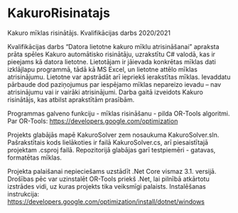 # KakuroRisinatajs
 Kakuro mīklas risinātājs. Kvalifikācijas darbs 2020/2021
 
 Kvalifikācijas darbs “Datora lietotne kakuro mīklu atrisināšanai” apraksta prāta spēles Kakuro
automātisko risinātāju, uzrakstītu C# valodā, kas ir pieejams kā datora lietotne. Lietotājam ir
jāievada konkrētas mīklas dati izklājlapu programmā, tādā kā MS Excel, un lietotne attēlo mīklas
atrisinājumu. Lietotne var apstrādāt arī iepriekš ierakstītas mīklas. Ievaddatu pārbaude dod
paziņojumus par iespējamo mīklas nepareizo ievadu – nav atrisinājumu vai ir vairāki
atrisinājumi. Darba gaitā izveidots Kakuro risinātājs, kas atbilst aprakstītām prasībām.

Programmas galveno funkciju - mīklas risināšanu - pilda OR-Tools algoritmi. Par OR-Tools: https://developers.google.com/optimization

Projekts glabājās mapē KakuroSolver zem nosaukuma KakuroSolver.sln. Pašrakstītais kods lielākoties ir failā KakuroSolver.cs, arī piesaistītajā projektam .csproj failā. Repozitorijā glabājas garī testpiemēri - gatavas, formatētas mīklas.

Projekta palaišanai nepieciešams uzstādīt .Net Core vismaz 3.1. versijā. Drošības pēc var uzinstalēt OR-Tools priekš .Net, lai pilnībā atkārtotu izstrādes vidi, uz kuras projekts tika veiksmīgi palaists. Instalēšanas instrukcija: https://developers.google.com/optimization/install/dotnet/windows 
